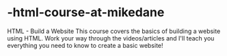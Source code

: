 # -html-course-at-mikedane

HTML - Build a Website
This course covers the basics of building a website using HTML. Work your way through the videos/articles and I'll teach you everything you need to know to create a basic website!
